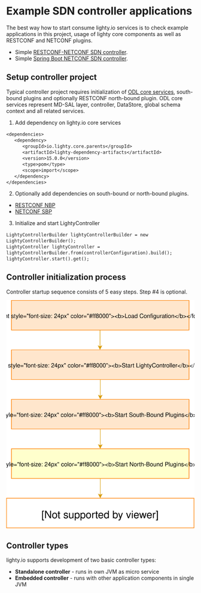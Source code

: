 # Example SDN controller applications

The best way how to start consume lighty.io services is to check example applications in this project, usage of lighty core components as well as RESTCONF and NETCONF plugins.

 * Simple [RESTCONF-NETCONF SDN controller](lighty-community-restconf-netconf-app/README.md).
 * Simple [Spring Boot NETCONF SDN controller](lighty-controller-springboot-netconf/README.md).

## Setup controller project
Typical controller project requires initialization of [ODL core services](../lighty-core/lighty-controller/src/main/java/io/lighty/core/controller/api/LightyServices.java), south-bound plugins and optionally RESTCONF north-bound plugin.
ODL core services represent MD-SAL layer, controller, DataStore, global schema context and all related services.

1. Add dependency on lighty.io core services  
```
<dependencies>
   <dependency>
      <groupId>io.lighty.core.parents</groupId>
      <artifactId>lighty-dependency-artifacts</artifactId>
      <version>15.0.0</version>
      <type>pom</type>
      <scope>import</scope>
   </dependency>
</dependencies>        
```

2. Optionally add dependencies on south-bound or north-bound plugins.
 * [RESTCONF NBP](../lighty-modules/lighty-restconf-nb-community/README.md)
 * [NETCONF SBP](../lighty-modules/lighty-netconf-sb/README.md)

3. Initialize and start LightyController
```
LightyControllerBuilder lightyControllerBuilder = new LightyControllerBuilder();
LightyController lightyController = lightyControllerBuilder.from(controllerConfiguration).build();
lightyController.start().get();
```
  
## Controller initialization process
Controller startup sequence consists of 5 easy steps.
Step #4 is optional.

![startup-sequence](../docs/lighty.io-controller-startup-sequence.svg)

## Controller types
lighty.io supports development of two basic controller types:
* __Standalone controller__ - runs in own JVM as micro service
* __Embedded controller__ - runs with other application components in single JVM
 
